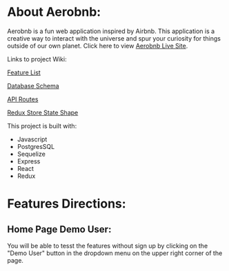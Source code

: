 # About Aerobnb:
Aerobnb is a fun web application inspired by Airbnb. This application is a creative way to interact with the universe and spur your curiosity for things outside of our own planet.
Click here to view [Aerobnb Live Site](https://airbnb-clone-dg.herokuapp.com/).

Links to project Wiki:

[Feature List](https://github.com/Dogallow/AirBnb-Clone/wiki/Features)

[Database Schema](https://github.com/Dogallow/AirBnb-Clone/wiki/Database-Schema)

[API Routes](https://github.com/Dogallow/AirBnb-Clone/wiki/API-Documentation)

[Redux Store State Shape](https://github.com/Dogallow/AirBnb-Clone/wiki/Redux-Store-Shape)



This project is built with:
- Javascript
- PostgresSQL
- Sequelize
- Express
- React
- Redux

# Features Directions:

## Home Page Demo User:
You will be able to tesst the features without sign up by clicking on the "Demo User" button in the dropdown menu on the upper right corner of the page.
